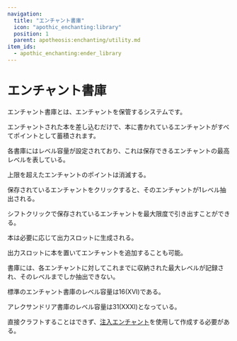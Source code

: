 ```yaml
---
navigation:
  title: "エンチャント書庫"
  icon: "apothic_enchanting:library"
  position: 1
  parent: apotheosis:enchanting/utility.md
item_ids:
  - apothic_enchanting:ender_library
---
```


# エンチャント書庫

エンチャント書庫とは、エンチャントを保管するシステムです。

エンチャントされた本を差し込むだけで、本に書かれているエンチャントがすべてポイントとして蓄積されます。

各書庫には<Color id="gold">レベル容量</Color>が設定されており、これは保存できるエンチャントの最高レベルを表している。

上限を超えたエンチャントのポイントは消滅する。 

保存されているエンチャントをクリックすると、そのエンチャントが1レベル抽出される。

シフトクリックで保存されているエンチャントを最大限度で引き出すことができる。

本は必要に応じて出力スロットに生成される。

出力スロットに本を置いてエンチャントを追加することも可能。

書庫には、各エンチャントに対してこれまでに収納された最大レベルが記録され、そのレベルまでしか抽出できない。

標準の<Color id="blue">エンチャント書庫</Color>の<Color id="gold">レベル容量</Color>は16(XVI)である。

<Recipe id="apothic_enchanting:library" />

<ItemImage id="apothic_enchanting:ender_library" />

<Color id="blue">アレクサンドリア書庫</Color>の<Color id="gold">レベル容量</Color>は31(XXXI)となっている。

直接クラフトすることはできず、[注入エンチャント](../infusion.md)を使用して作成する必要がある。

